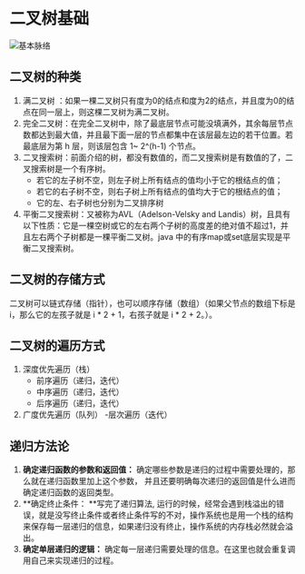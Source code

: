 # 二叉树基础
![基本脉络](/images/基本脉络.png "基本脉络")
## 二叉树的种类
1. 满二叉树 ：如果一棵二叉树只有度为0的结点和度为2的结点，并且度为0的结点在同一层上，则这棵二叉树为满二叉树。
2. 完全二叉树：在完全二叉树中，除了最底层节点可能没填满外，其余每层节点数都达到最大值，并且最下面一层的节点都集中在该层最左边的若干位置。若最底层为第 h 层，则该层包含 1~ 2^(h-1)  个节点。
3. 二叉搜索树：前面介绍的树，都没有数值的，而二叉搜索树是有数值的了，二叉搜索树是一个有序树。
	- 若它的左子树不空，则左子树上所有结点的值均小于它的根结点的值；
	- 若它的右子树不空，则右子树上所有结点的值均大于它的根结点的值；
	- 它的左、右子树也分别为二叉排序树
4. 平衡二叉搜索树：又被称为AVL（Adelson-Velsky and Landis）树，且具有以下性质：它是一棵空树或它的左右两个子树的高度差的绝对值不超过1，并且左右两个子树都是一棵平衡二叉树。java 中的有序map或set底层实现是平衡二叉搜索树。
## 二叉树的存储方式
二叉树可以链式存储（指针），也可以顺序存储（数组）（如果父节点的数组下标是 i，那么它的左孩子就是 i * 2 + 1，右孩子就是 i * 2 + 2。）。
## 二叉树的遍历方式
1. 深度优先遍历（栈）
	- 前序遍历（递归，迭代）
	- 中序遍历（递归，迭代）
	- 后序遍历（递归，迭代）
2. 广度优先遍历（队列）
	-层次遍历（迭代）
## 递归方法论
1. **确定递归函数的参数和返回值：** 确定哪些参数是递归的过程中需要处理的，那么就在递归函数里加上这个参数， 并且还要明确每次递归的返回值是什么进而确定递归函数的返回类型。
2. **确定终止条件： **写完了递归算法, 运行的时候，经常会遇到栈溢出的错误，就是没写终止条件或者终止条件写的不对，操作系统也是用一个栈的结构来保存每一层递归的信息，如果递归没有终止，操作系统的内存栈必然就会溢出。
3. **确定单层递归的逻辑：** 确定每一层递归需要处理的信息。在这里也就会重复调用自己来实现递归的过程。

